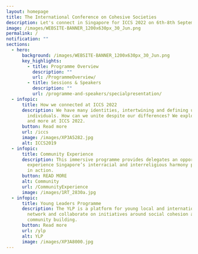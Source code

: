 ```yaml
---
layout: homepage
title: The International Conference on Cohesive Societies
description: Let's connect in Singapore for ICCS 2022 on 6th-8th September.
image: /images/WEBSITE-BANNER_1200x630px_30_Jun.png
permalink: /
notification: ""
sections:
  - hero:
      background: /images/WEBSITE-BANNER_1200x630px_30_Jun.png
      key_highlights:
        - title: Programme Overview
          description: ""
          url: /ProgrammeOverview/
        - title: Sessions & Speakers
          description: ""
          url: /programme-and-speakers/specialpresentation/
  - infopic:
      title: How we connected at ICCS 2022
      description: We have many identities, intertwining and defining us as
        individuals. How can we unite despite our differences? We explored this
        and more at ICCS 2022.
      button: Read more
      url: /iccs
      image: /images/XP3A5282.jpg
      alt: ICCS2019
  - infopic:
      title: Community Experience
      description: This immersive programme provides delegates an opportunity to
        experience Singapore’s interracial and interreligious harmony policies
        in action.
      button: READ MORE
      alt: Community
      url: /CommunityExperience
      image: /images/1RT_2830a.jpg
  - infopic:
      title: Young Leaders Programme
      description: The YLP is a platform for young local and international leaders to
        network and collaborate on initiatives around social cohesion and
        community building.
      button: Read more
      url: /ylp
      alt: YLP
      image: /images/XP3A8000.jpg
---
```

